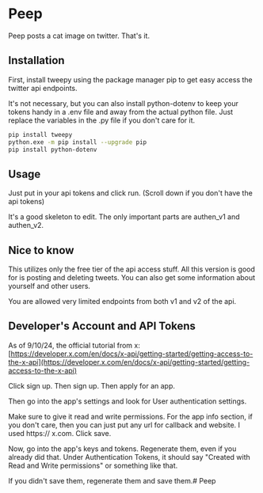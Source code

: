 # Peep
Peep posts a cat image on twitter. That's it.

## Installation
First, install tweepy using the package manager pip to get easy access the twitter api endpoints.

It's not necessary, but you can also install python-dotenv to keep your tokens handy in a .env file and away from the actual python file. Just replace the variables in the .py file if you don't care for it.

```bash
pip install tweepy
python.exe -m pip install --upgrade pip
pip install python-dotenv
```

## Usage
Just put in your api tokens and click run. (Scroll down if you don't have the api tokens)

It's a good skeleton to edit. The only important parts are authen_v1 and authen_v2.

## Nice to know
This utilizes only the free tier of the api access stuff. All this version is good for is posting and deleting tweets. You can also get some information about yourself and other users.

You are allowed very limited endpoints from both v1 and v2 of the api.

## Developer's Account and API Tokens
As of 9/10/24, the official tutorial from x: [https://developer.x.com/en/docs/x-api/getting-started/getting-access-to-the-x-api](https://developer.x.com/en/docs/x-api/getting-started/getting-access-to-the-x-api)

Click sign up. Then sign up. Then apply for an app.

Then go into the app's settings and look for User authentication settings.

Make sure to give it read and write permissions. For the app info section, if you don't care, then you can just put any url for callback and website. I used https:// x.com. Click save.

Now, go into the app's keys and tokens. Regenerate them, even if you already did that. Under Authentication Tokens, it should say "Created with Read and Write permissions" or something like that.

If you didn't save them, regenerate them and save them.#   P e e p  
 